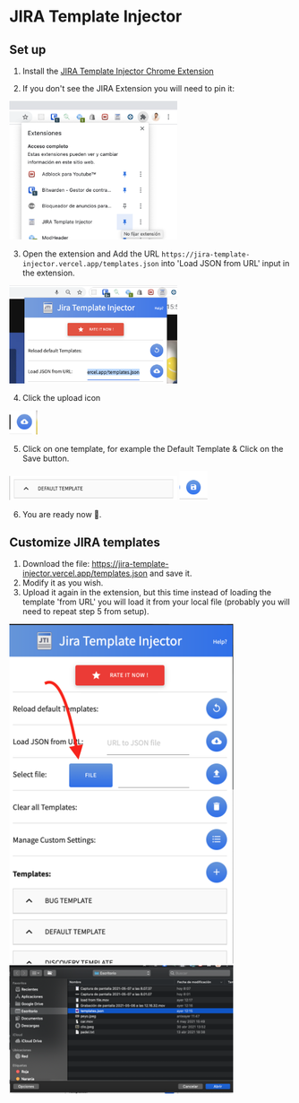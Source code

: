 # JIRA Template Injector

## Set up

1. Install the [JIRA Template Injector Chrome Extension](https://chrome.google.com/webstore/detail/jira-template-injector/hmhpegjieopgbdmpocdmfkafjgcdmhha
)


2. If you don't see the JIRA Extension you will need to pin it:

<img src="./public/3.png" alt="./public/3.png" width="300"/>

3. Open the extension and Add the URL `https://jira-template-injector.vercel.app/templates.json` into 'Load JSON from URL' input in the extension.

<img src="./public/1.png" alt="./public/1.png" width="300"/>

4. Click the upload icon

<img src="./public/2.png" alt="./public/2.png" width="50"/>


5. Click on one template, for example the Default Template & Click on the Save button.

<img src="./public/4.png" alt="./public/4.png" width="300"/>
<img src="./public/5.png" alt="./public/5.png" width="50"/>

6. You are ready now 🎉.

## Customize JIRA templates

1. Download the file: https://jira-template-injector.vercel.app/templates.json and save it.
2. Modify it as you wish.
3. Upload it again in the extension, but this time instead of loading the template 'from URL' you will load it from your local file (probably you will need to repeat step 5 from setup).

<img src="./public/6.png" alt="./public/6.png" width="400"/><img src="./public/7.png" alt="./public/7.png" width="400"/>
